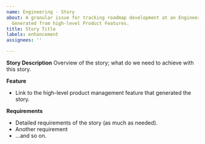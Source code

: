 ```yaml
---
name: Engineering - Story
about: A granular issue for tracking roadmap development at an Engineering level.
  Generated from high-level Product Features.
title: Story Title
labels: enhancement
assignees: ''

---
```


**Story Description**
Overview of the story; what do we need to achieve with this story.

**Feature**
- Link to the high-level product management feature that generated the story.

**Requirements**
- Detailed requirements of the story (as much as needed).
- Another requirement
- ...and so on.
